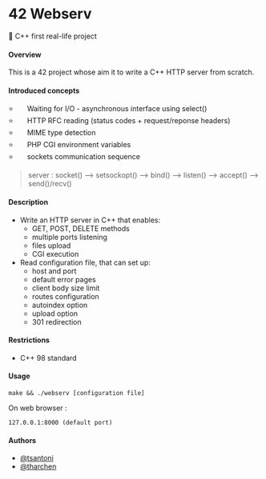 # 42 Webserv

    
💙 C++ first real-life project  

#### Overview
This is a 42 project whose aim it to write a C++ HTTP server from scratch.

#### Introduced concepts
⭐ &nbsp;&nbsp;&nbsp;&nbsp;&nbsp;&nbsp;Waiting for I/O - asynchronous interface using select()  
⭐ &nbsp;&nbsp;&nbsp;&nbsp;&nbsp;&nbsp;HTTP RFC reading (status codes + request/reponse headers)  
⭐ &nbsp;&nbsp;&nbsp;&nbsp;&nbsp;&nbsp;MIME type detection  
⭐ &nbsp;&nbsp;&nbsp;&nbsp;&nbsp;&nbsp;PHP CGI environment variables  
⭐ &nbsp;&nbsp;&nbsp;&nbsp;&nbsp;&nbsp;sockets communication sequence  
> server : socket() --> setsockopt() --> bind() --> listen() --> accept() --> send()/recv()  


#### Description
- Write an HTTP server in C++ that enables:
    - GET, POST, DELETE methods
    - multiple ports listening
    - files upload
    - CGI execution
- Read configuration file, that can set up:
    - host and port
    - default error pages
    - client body size limit
    - routes configuration
    - autoindex option
    - upload option
    - 301 redirection
#### Restrictions
- C++ 98 standard
#### Usage
    make && ./webserv [configuration file]
On web browser :  

    127.0.0.1:8000 (default port)
    
#### Authors

- [@tsantoni](https://www.github.com/voltaire-stn)
- [@tharchen](https://www.github.com/Bressack)
